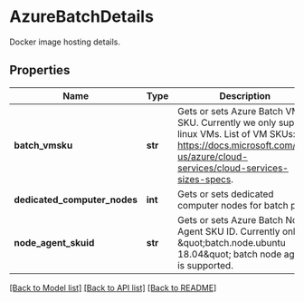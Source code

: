 # AzureBatchDetails

Docker image hosting details.
## Properties
Name | Type | Description | Notes
------------ | ------------- | ------------- | -------------
**batch_vmsku** | **str** | Gets or sets Azure Batch VM SKU.  Currently we only support linux VMs.  List of VM SKUs: https://docs.microsoft.com/en-us/azure/cloud-services/cloud-services-sizes-specs. | [default to 'standard_d3_v2']
**dedicated_computer_nodes** | **int** | Gets or sets dedicated computer nodes for batch pool. | [optional] [default to 1]
**node_agent_skuid** | **str** | Gets or sets Azure Batch Node Agent SKU ID.  Currently only \&quot;batch.node.ubuntu 18.04\&quot; batch node agent is supported. | [default to 'batch.node.ubuntu 18.04']

[[Back to Model list]](../README.md#documentation-for-models) [[Back to API list]](../README.md#documentation-for-api-endpoints) [[Back to README]](../README.md)


